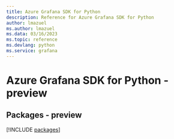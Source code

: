 ```yaml
---
title: Azure Grafana SDK for Python
description: Reference for Azure Grafana SDK for Python
author: lmazuel
ms.author: lmazuel
ms.data: 03/16/2023
ms.topic: reference
ms.devlang: python
ms.service: grafana
---
```

# Azure Grafana SDK for Python - preview
## Packages - preview
[!INCLUDE [packages](grafana-index.md)]